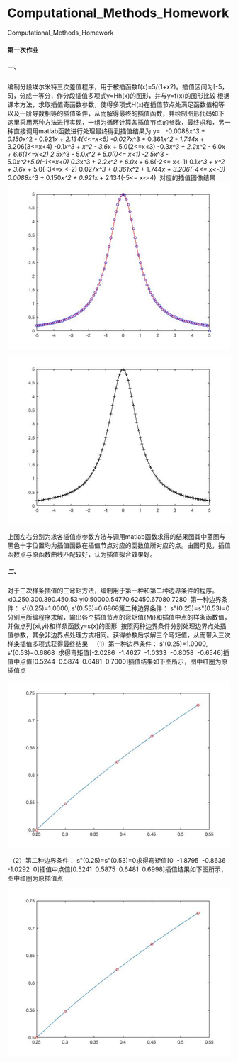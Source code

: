 # Computational_Methods_Homework
Computational_Methods_Homework
#### 第一次作业 
##### 一、
编制分段埃尔米特三次差值程序，用于被插函数f(x)=5/(1+x2)。插值区间为[-5，5]，分成十等分，作分段插值多项式y=Hh(x)的图形，并与y=f(x)的图形比较 根据课本方法，求取插值奇函数参数，使得多项式H(x)在插值节点处满足函数值相等以及一阶导数相等的插值条件，从而解得最终的插值函数，并绘制图形代码如下
这里采用两种方法进行实现，一组为循环计算各插值节点的参数，最终求和，另一种直接调用matlab函数进行处理最终得到插值结果为
y=  
-0.0088*x^3 + 0.150*x^2 - 0.921*x + 2.134(4&lt;=x&lt;5)
-0.027*x^3 + 0.361*x^2 - 1.744*x + 3.206(3&lt;=x&lt;4)
-0.1*x^3 + x^2 - 3.6*x + 5.0(2&lt;=x&lt;3)
-0.3*x^3 + 2.2*x^2 - 6.0*x + 6.6(1&lt;=x&lt;2)
2.5*x^3 - 5.0*x^2 + 5.0(0&lt;= x&lt;1)
-2.5*x^3 - 5.0*x^2+5.0(-1&lt;=x&lt;0)
0.3*x^3 + 2.2*x^2 + 6.0*x + 6.6(-2&lt;= x&lt;-1)
0.1*x^3 + x^2 + 3.6*x + 5.0(-3&lt;=x &lt;-2)
0.027*x^3 + 0.361*x^2 + 1.744*x + 3.206(-4&lt;= x&lt;-3)
0.0088*x^3 + 0.150*x^2 + 0.921*x + 2.134(-5&lt;= x&lt;-4) 
对应的插值图像结果
![hermite_1.jpg](https://github.com/YuxiangCui/Computational_Methods_Homework/blob/master/homework_1/hermite_1.jpg)

![hermite_2.jpg](https://github.com/YuxiangCui/Computational_Methods_Homework/blob/master/homework_1/hermite_2.jpg)

上图左右分别为求各插值点参数方法与调用matlab函数求得的结果图其中蓝圈与黑色十字位置均为插值函数在插值节点对应的函数值所对应的点。由图可见，插值函数点与原函数曲线匹配较好，认为插值拟合效果好。         

##### 二、
对于三次样条插值的三弯矩方法，编制用于第一种和第二种边界条件的程序。 
xi0.250.300.390.450.53
yi0.50000.54770.62450.67080.7280
 第一种边界条件： s'(0.25)=1.0000, s'(0.53)=0.6868第二种边界条件： s"(0.25)=s"(0.53)=0分别用所编程序求解，输出各个插值节点的弯矩值{Mi}和插值中点的样条函数值，并做点列{xi,yi}和样条函数y=s(x)的图形  按照两种边界条件分别处理边界点处插值参数，其余非边界点处理方式相同。获得参数后求解三个弯矩值，从而带入三次样条插值多项式获得最终结果  
 （1）第一种边界条件： s'(0.25)=1.0000, s'(0.53)=0.6868  求得弯矩值[-2.0286  -1.4627  -1.0333  -0.8058  -0.6546]插值中点值[0.5244  0.5874  0.6481  0.7000]插值结果如下图所示，图中红圈为原插值点

![cubic_spline_1.jpg](https://github.com/YuxiangCui/Computational_Methods_Homework/blob/master/homework_1/cubic_spline_1.jpg)
 
 （2）第二种边界条件： s"(0.25)=s"(0.53)=0求得弯矩值[0  -1.8795  -0.8636  -1.0292  0]插值中点值[0.5241  0.5875  0.6481  0.6998]插值结果如下图所示，图中红圈为原插值点

![cubic_spline_2.jpg](https://github.com/YuxiangCui/Computational_Methods_Homework/blob/master/homework_1/cubic_spline_2.jpg)
 
